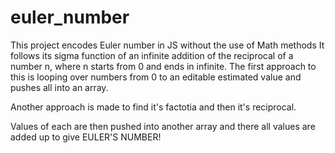 # euler_number
This project encodes Euler number in JS without the use of Math methods 
It follows its sigma function of an infinite addition of the reciprocal of a number n, where n starts from 0 and ends in infinite.
The first approach to this is looping over numbers from 0 to an editable estimated value and pushes all into an array.

Another approach is made to find it's factotia and then it's reciprocal. 

Values of each are then pushed into another array and there all values are added up to give EULER'S NUMBER!
